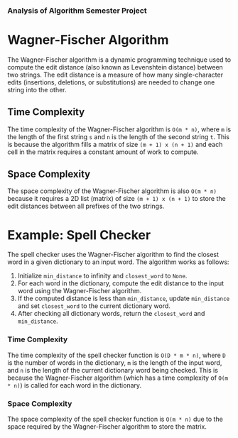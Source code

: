 ### Analysis of Algorithm Semester Project
# Wagner-Fischer Algorithm
The Wagner-Fischer algorithm is a dynamic programming technique used to compute the edit distance (also known as Levenshtein distance) between two strings. The edit distance is a measure of how many single-character edits (insertions, deletions, or substitutions) are needed to change one string into the other.

## Time Complexity

The time complexity of the Wagner-Fischer algorithm is `O(m * n)`, where `m` is the length of the first string `s` and `n` is the length of the second string `t`. This is because the algorithm fills a matrix of size `(m + 1) x (n + 1)` and each cell in the matrix requires a constant amount of work to compute.


## Space Complexity

The space complexity of the Wagner-Fischer algorithm is also `O(m * n)` because it requires a 2D list (matrix) of size `(m + 1) x (n + 1)` to store the edit distances between all prefixes of the two strings.

# Example: Spell Checker

The spell checker uses the Wagner-Fischer algorithm to find the closest word in a given dictionary to an input word. The algorithm works as follows:

1. Initialize `min_distance` to infinity and `closest_word` to `None`.
2. For each word in the dictionary, compute the edit distance to the input word using the Wagner-Fischer algorithm.
3. If the computed distance is less than `min_distance`, update `min_distance` and set `closest_word` to the current dictionary word.
4. After checking all dictionary words, return the `closest_word` and `min_distance`.

### Time Complexity

The time complexity of the spell checker function is `O(D * m * n)`, where `D` is the number of words in the dictionary, `m` is the length of the input word, and `n` is the length of the current dictionary word being checked. This is because the Wagner-Fischer algorithm (which has a time complexity of `O(m * n)`) is called for each word in the dictionary.

### Space Complexity

The space complexity of the spell checker function is `O(m * n)` due to the space required by the Wagner-Fischer algorithm to store the matrix.
